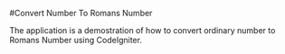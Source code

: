 #Convert Number To Romans Number 

The application is a demostration of how to convert ordinary number to Romans Number using CodeIgniter.
